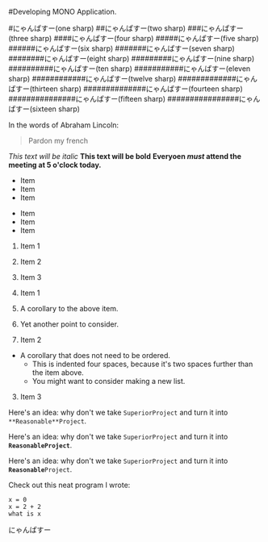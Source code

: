 #Developing MONO Application.

#にゃんぱすー(one sharp)
##にゃんぱすー(two sharp)
###にゃんぱすー(three sharp)
####にゃんぱすー(four sharp)
#####にゃんぱすー(five sharp)
######にゃんぱすー(six sharp)
#######にゃんぱすー(seven sharp)
########にゃんぱすー(eight sharp)
#########にゃんぱすー(nine sharp)
##########にゃんぱすー(ten sharp)
###########にゃんぱすー(eleven sharp)
############にゃんぱすー(twelve sharp)
#############にゃんぱすー(thirteen sharp)
##############にゃんぱすー(fourteen sharp)
###############にゃんぱすー(fifteen sharp)
################にゃんぱすー(sixteen sharp)

In the words of Abraham Lincoln:
> Pardon my french

*This text will be italic*
**This text will be bold**
**Everyoen _must_ attend the meeting at 5 o'clock today.**

* Item
* Item
* Item

- Item
- Item
- Item

1. Item 1
2. Item 2
3. Item 3

1. Item 1
  1. A corollary to the above item.
  2. Yet another point to consider.
2. Item 2
  * A corollary that does not need to be ordered.
    * This is indented four spaces, because it's two spaces further than the item above.
    * You might want to consider making a new list.
3. Item 3

Here's an idea: why don't we take `SuperiorProject` and turn it into `**Reasonable**Project`.

Here's an idea: why don't we take `SuperiorProject` and turn it into **`ReasonableProject`**.

Here's an idea: why don't we take `SuperiorProject` and turn it into **`Reasonable`**`Project`.

Check out this neat program I wrote:

```
x = 0
x = 2 + 2
what is x
```

にゃんぱすー
